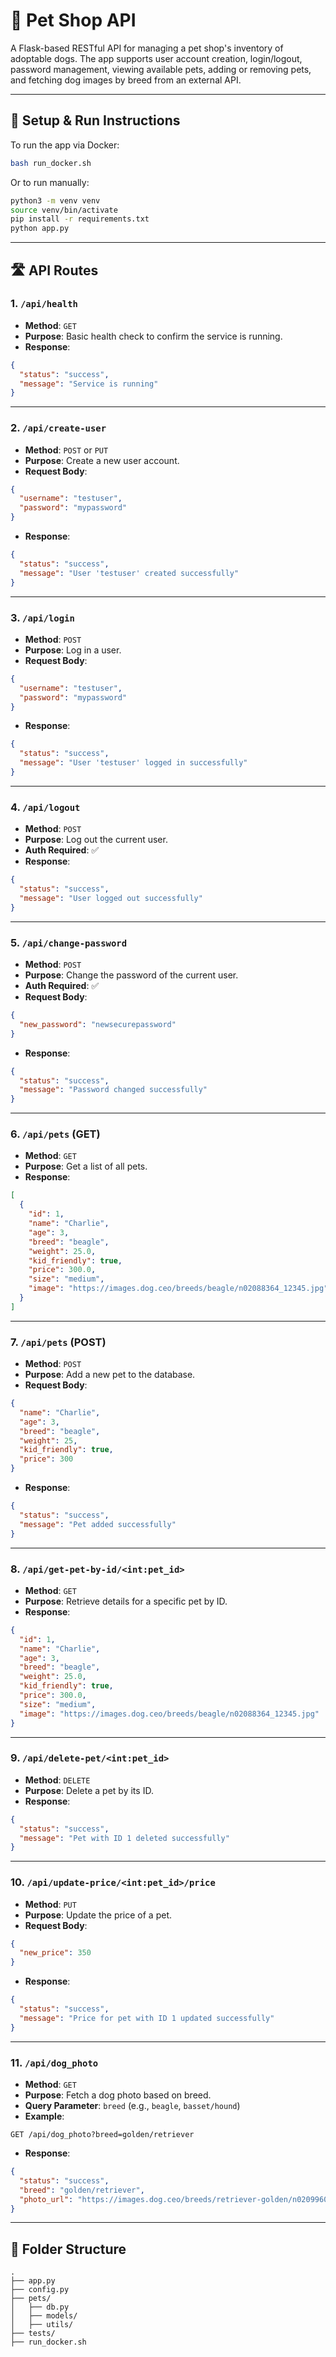 
# 🐾 Pet Shop API

A Flask-based RESTful API for managing a pet shop's inventory of adoptable dogs. The app supports user account creation, login/logout, password management, viewing available pets, adding or removing pets, and fetching dog images by breed from an external API.

---

## 🔧 Setup & Run Instructions

To run the app via Docker:

```bash
bash run_docker.sh
```

Or to run manually:

```bash
python3 -m venv venv
source venv/bin/activate
pip install -r requirements.txt
python app.py
```

---

## 🛣️ API Routes

### 1. `/api/health`

- **Method**: `GET`
- **Purpose**: Basic health check to confirm the service is running.
- **Response**:

```json
{
  "status": "success",
  "message": "Service is running"
}
```

---

### 2. `/api/create-user`

- **Method**: `POST` or `PUT`
- **Purpose**: Create a new user account.
- **Request Body**:

```json
{
  "username": "testuser",
  "password": "mypassword"
}
```

- **Response**:

```json
{
  "status": "success",
  "message": "User 'testuser' created successfully"
}
```

---

### 3. `/api/login`

- **Method**: `POST`
- **Purpose**: Log in a user.
- **Request Body**:

```json
{
  "username": "testuser",
  "password": "mypassword"
}
```

- **Response**:

```json
{
  "status": "success",
  "message": "User 'testuser' logged in successfully"
}
```

---

### 4. `/api/logout`

- **Method**: `POST`
- **Purpose**: Log out the current user.
- **Auth Required**: ✅
- **Response**:

```json
{
  "status": "success",
  "message": "User logged out successfully"
}
```

---

### 5. `/api/change-password`

- **Method**: `POST`
- **Purpose**: Change the password of the current user.
- **Auth Required**: ✅
- **Request Body**:

```json
{
  "new_password": "newsecurepassword"
}
```

- **Response**:

```json
{
  "status": "success",
  "message": "Password changed successfully"
}
```

---

### 6. `/api/pets` (GET)

- **Method**: `GET`
- **Purpose**: Get a list of all pets.
- **Response**:

```json
[
  {
    "id": 1,
    "name": "Charlie",
    "age": 3,
    "breed": "beagle",
    "weight": 25.0,
    "kid_friendly": true,
    "price": 300.0,
    "size": "medium",
    "image": "https://images.dog.ceo/breeds/beagle/n02088364_12345.jpg"
  }
]
```

---

### 7. `/api/pets` (POST)

- **Method**: `POST`
- **Purpose**: Add a new pet to the database.
- **Request Body**:

```json
{
  "name": "Charlie",
  "age": 3,
  "breed": "beagle",
  "weight": 25,
  "kid_friendly": true,
  "price": 300
}
```

- **Response**:

```json
{
  "status": "success",
  "message": "Pet added successfully"
}
```

---

### 8. `/api/get-pet-by-id/<int:pet_id>`

- **Method**: `GET`
- **Purpose**: Retrieve details for a specific pet by ID.
- **Response**:

```json
{
  "id": 1,
  "name": "Charlie",
  "age": 3,
  "breed": "beagle",
  "weight": 25.0,
  "kid_friendly": true,
  "price": 300.0,
  "size": "medium",
  "image": "https://images.dog.ceo/breeds/beagle/n02088364_12345.jpg"
}
```

---

### 9. `/api/delete-pet/<int:pet_id>`

- **Method**: `DELETE`
- **Purpose**: Delete a pet by its ID.
- **Response**:

```json
{
  "status": "success",
  "message": "Pet with ID 1 deleted successfully"
}
```

---

### 10. `/api/update-price/<int:pet_id>/price`

- **Method**: `PUT`
- **Purpose**: Update the price of a pet.
- **Request Body**:

```json
{
  "new_price": 350
}
```

- **Response**:

```json
{
  "status": "success",
  "message": "Price for pet with ID 1 updated successfully"
}
```

---

### 11. `/api/dog_photo`

- **Method**: `GET`
- **Purpose**: Fetch a dog photo based on breed.
- **Query Parameter**: `breed` (e.g., `beagle`, `basset/hound`)
- **Example**:

```
GET /api/dog_photo?breed=golden/retriever
```

- **Response**:

```json
{
  "status": "success",
  "breed": "golden/retriever",
  "photo_url": "https://images.dog.ceo/breeds/retriever-golden/n02099601_1234.jpg"
}
```

---

## 📁 Folder Structure

```
.
├── app.py
├── config.py
├── pets/
│   ├── db.py
│   ├── models/
│   ├── utils/
├── tests/
├── run_docker.sh
```
